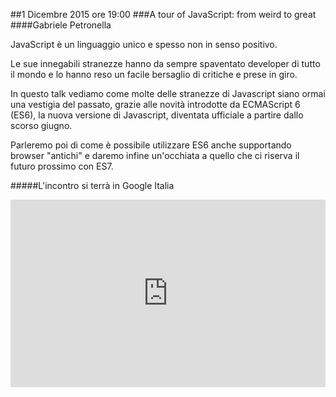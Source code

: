 ##1 Dicembre 2015 ore 19:00
###A tour of JavaScript: from weird to great
####Gabriele Petronella  <a href="https://twitter.com/gabro27" target="_blank" class="icon-twitter"></a>

JavaScript è un linguaggio unico e spesso non in senso positivo.

Le sue innegabili stranezze hanno da sempre spaventato developer di tutto il mondo e lo hanno reso un facile bersaglio di critiche e prese in giro.

In questo talk vediamo come molte delle stranezze di Javascript siano ormai una vestigia del passato, grazie alle novità introdotte da ECMAScript 6 (ES6), la nuova versione di Javascript, diventata ufficiale a partire dallo scorso giugno.

Parleremo poi di come è possibile utilizzare ES6 anche supportando browser "antichi" e daremo infine un'occhiata a quello che ci riserva il futuro prossimo con ES7.

#####L'incontro si terrà in Google Italia
<div class="frame">
<iframe src="https://www.google.com/maps/embed?pb=!1m18!1m12!1m3!1d2797.189396541938!2d9.187430915583711!3d45.48613067910118!2m3!1f0!2f0!3f0!3m2!1i1024!2i768!4f13.1!3m3!1m2!1s0x4786c6a591c262d5%3A0x98d4992212f8115c!2sGoogle+Italia!5e0!3m2!1sit!2sit!4v1447147564425" width="100%" height="300" frameborder="0" style="border:0" allowfullscreen></iframe>
</div>
